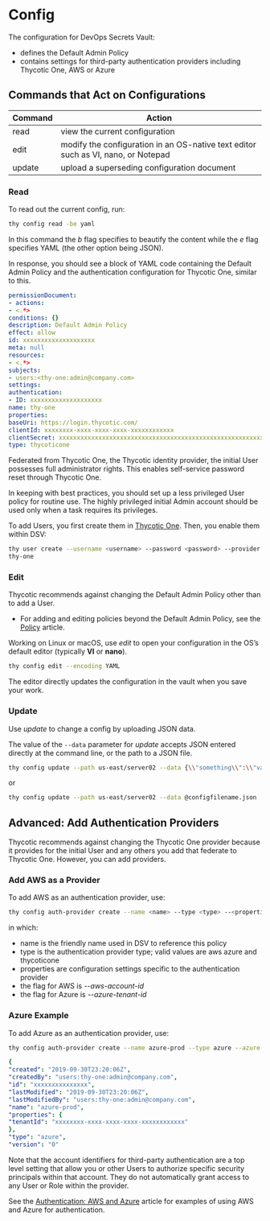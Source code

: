 ﻿[title]: # (Config)
[tags]: # (DevOps Secrets Vault,DSV,)
[priority]: # (1850)

# Config

The configuration for DevOps Secrets Vault:

* defines the Default Admin Policy
* contains settings for third-party authentication providers including Thycotic One, AWS or Azure

## Commands that Act on Configurations

| Command | Action                                                                                     |
| ------- | ------------------------------------------------------------------------------------------ |
| read    | view the current configuration                                                             |
| edit    | modify the configuration in an OS-native text editor such as VI, nano, or Notepad          |
| update  | upload a superseding configuration document                                                |

### Read

To read out the current config, run:

```BASH
thy config read -be yaml
```

In this command the *b* flag specifies to beautify the content while the *e* flag specifies YAML (the other option being JSON).

In response, you should see a block of YAML code containing the Default Admin Policy and the authentication configuration for Thycotic One, similar to this.

```yaml
permissionDocument:
- actions:
- <.*>
conditions: {}
description: Default Admin Policy
effect: allow
id: xxxxxxxxxxxxxxxxxxxx
meta: null
resources:
- <.*>
subjects:
- users:<thy-one:admin@company.com>
settings:
authentication:
- ID: xxxxxxxxxxxxxxxxxxxx
name: thy-one
properties:
baseUri: https://login.thycotic.com/
clientId: xxxxxxxx-xxxx-xxxx-xxxx-xxxxxxxxxxxx
clientSecret: xxxxxxxxxxxxxxxxxxxxxxxxxxxxxxxxxxxxxxxxxxxxxxxxxxxxxxxxxxxxxxxx
type: thycoticone
```

Federated from Thycotic One, the Thycotic identity provider, the initial User possesses full administrator rights. This enables self-service password reset through Thycotic One.

In keeping with best practices, you should set up a less privileged User policy for routine use. The highly privileged initial Admin account should be used only when a task requires its privileges.

To add Users, you first create them in [Thycotic One](https://login.thycotic.com). Then, you enable them within DSV:

```BASH
thy user create --username <username> --password <password> --provider
thy-one
```

### Edit

Thycotic recommends against changing the Default Admin Policy other than to add a User.

* For adding and editing policies beyond the Default Admin Policy, see the [Policy](policy.md) article.

Working on Linux or macOS, use *edit* to open your configuration in the OS’s default editor (typically **VI** or **nano**).

``` bash
thy config edit --encoding YAML
```

The editor directly updates the configuration in the vault when you save your work.

### Update

Use *update* to change a config by uploading JSON data.

The value of the `--data` parameter for *update* accepts JSON entered directly at the command line, or the path to a JSON file.

```BASH
thy config update --path us-east/server02 --data {\\"something\\":\\"value\\"}
```

or

```BASH
thy config update --path us-east/server02 --data @configfilename.json
```

## Advanced: Add Authentication Providers

Thycotic recommends against changing the Thycotic One provider because it provides for the initial User and any others you add that federate to Thycotic One. However, you can add providers.

### Add AWS as a Provider

To add AWS as an authentication provider, use:

```BASH
thy config auth-provider create --name <name> --type <type> --<properties>
```

in which:

* name is the friendly name used in DSV to reference this policy
* type is the authentication provider type; valid values are aws azure and thycoticone
* properties are configuration settings specific to the authentication provider
* the flag for AWS is *--aws-account-id*
* the flag for Azure is *--azure-tenant-id*

### Azure Example

To add Azure as an authentication provider, use:

```BASH
thy config auth-provider create --name azure-prod --type azure --azure-tenant-id xxxxxxxx-xxxx-xxxx-xxxx-xxxxxxxxxxxx
```

```yaml
{
"created": "2019-09-30T23:20:06Z",
"createdBy": "users:thy-one:admin@company.com",
"id": "xxxxxxxxxxxxxxx",
"lastModified": "2019-09-30T23:20:06Z",
"lastModifiedBy": "users:thy-one:admin@company.com",
"name": "azure-prod",
"properties": {
"tenantId": "xxxxxxxx-xxxx-xxxx-xxxx-xxxxxxxxxxxx"
},
"type": "azure",
"version": "0"
```

Note that the account identifiers for third-party authentication are a top level setting that allow you or other Users to authorize specific security principals within that account. They do not automatically grant access to any User or Role within the provider.

See the [Authentication: AWS and Azure](../authent-azure-aws/) article for examples of using AWS and Azure for authentication.


